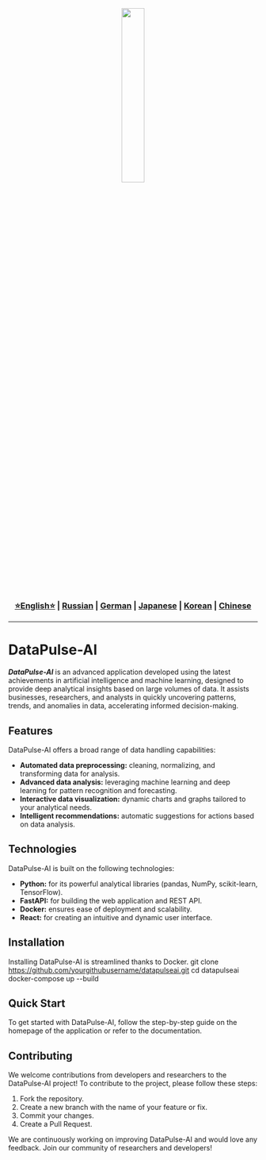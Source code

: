 <div align="center">
  <img src="https://github.com/Solrikk/DataPulse/blob/main/assets/gif/3d-isometric-research-of-statistical-data-and-analytics.gif" width="30%"/>
</div>


<div align="center"> <h3> <a href="https://github.com/Solrikk/DataPulse/blob/main/README.md">⭐English⭐</a> | <a href="https://github.com/Solrikk/DataPulse/blob/main/README_RU.md">Russian</a> | <a href="https://github.com/Solrikk/DataPulse/blob/main/README_GE.md">German</a> | <a href="https://github.com/Solrikk/DataPulse/blob/main/README_JP.md">Japanese</a> | <a href="README_KR.md">Korean</a> | <a href="README_CN.md">Chinese</a> </h3> </div>

-----------------

# DataPulse-AI

_**DataPulse-AI**_ is an advanced application developed using the latest achievements in artificial intelligence and machine learning, designed to provide deep analytical insights based on large volumes of data. It assists businesses, researchers, and analysts in quickly uncovering patterns, trends, and anomalies in data, accelerating informed decision-making.

## Features
DataPulse-AI offers a broad range of data handling capabilities:
- **Automated data preprocessing:** cleaning, normalizing, and transforming data for analysis.
- **Advanced data analysis:** leveraging machine learning and deep learning for pattern recognition and forecasting.
- **Interactive data visualization:** dynamic charts and graphs tailored to your analytical needs.
- **Intelligent recommendations:** automatic suggestions for actions based on data analysis.

## Technologies
DataPulse-AI is built on the following technologies:
- **Python:** for its powerful analytical libraries (pandas, NumPy, scikit-learn, TensorFlow).
- **FastAPI:** for building the web application and REST API.
- **Docker:** ensures ease of deployment and scalability.
- **React:** for creating an intuitive and dynamic user interface.

## Installation
Installing DataPulse-AI is streamlined thanks to Docker.
git clone https://github.com/yourgithubusername/datapulseai.git
cd datapulseai
docker-compose up --build


## Quick Start
To get started with DataPulse-AI, follow the step-by-step guide on the homepage of the application or refer to the documentation.

## Contributing
We welcome contributions from developers and researchers to the DataPulse-AI project! To contribute to the project, please follow these steps:
1. Fork the repository.
2. Create a new branch with the name of your feature or fix.
3. Commit your changes.
4. Create a Pull Request.


We are continuously working on improving DataPulse-AI and would love any feedback. Join our community of researchers and developers!

